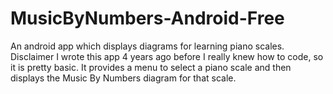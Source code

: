 # MusicByNumbers-Android-Free
An android app which displays diagrams for learning piano scales.
Disclaimer I wrote this app 4 years ago before I really knew how to code, so it is pretty basic.
It provides a menu to select a piano scale and then displays the Music By Numbers diagram for that scale.
